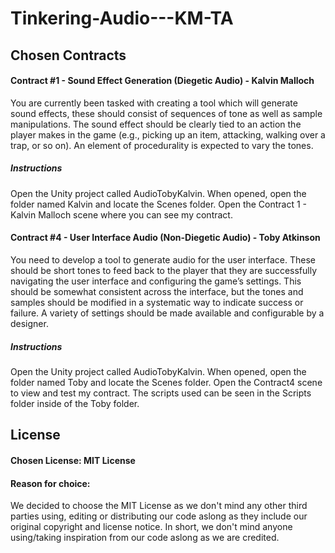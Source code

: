 # Tinkering-Audio---KM-TA


## Chosen Contracts  
  
 #### Contract #1 - Sound Effect Generation (Diegetic Audio) - Kalvin Malloch  
  
  You are currently been tasked with creating a tool which will generate sound
effects, these should consist of sequences of tone as well as sample manipulations. The sound effect should be clearly tied to an action the player makes in
the game (e.g., picking up an item, attacking, walking over a trap, or so on).
An element of procedurality is expected to vary the tones.

##### Instructions

  Open the Unity project called AudioTobyKalvin. When opened, open the folder named Kalvin and locate the Scenes folder. Open the Contract 1 - Kalvin Malloch scene where you can see my contract.
  
#### Contract #4 - User Interface Audio (Non-Diegetic Audio) - Toby Atkinson  
  
  You need to develop a tool to generate audio for the user interface. These
should be short tones to feed back to the player that they are successfully
navigating the user interface and configuring the game’s settings. This should
be somewhat consistent across the interface, but the tones and samples
should be modified in a systematic way to indicate success or failure. A variety
of settings should be made available and configurable by a designer.  

##### Instructions

  Open the Unity project called AudioTobyKalvin. When opened, open the folder named Toby and locate the Scenes folder. Open the Contract4 scene to view and test my contract. The scripts used can be seen in the Scripts folder inside of the Toby folder.
  

## License  
  
#### Chosen License: MIT License  
  
#### Reason for choice:  
  
  We decided to choose the MIT License as we don't mind any other third parties using, editing or distributing our code aslong as they include our original copyright and license notice. In short, we don't mind anyone using/taking inspiration from our code aslong as we are credited.  
  
